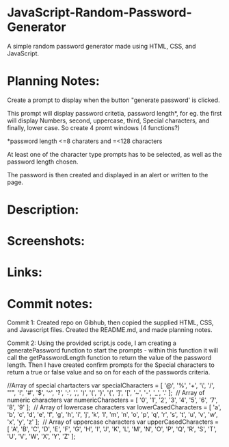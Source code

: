 # JavaScript-Random-Password-Generator

A simple random password generator made using HTML, CSS, and JavaScript.

# Planning Notes:

Create a prompt to display when the button "generate password' is clicked.

This prompt will display password critetia, password length\*, for eg. the first will display Numbers, second, uppercase, third, Special characters, and finally, lower case. So create 4 promt windows (4 functions?)

\*password length <=8 charaters and =<128 characters

At least one of the character type prompts has to be selected, as well as the password length chosen.

The password is then created and displayed in an alert or written to the page.

# Description:

# Screenshots:

# Links:

# Commit notes:

Commit 1:
Created repo on Gibhub, then copied the supplied HTML, CSS, and Javascript files. Created the README.md, and made planning notes.

Commit 2:
Using the provided script.js code, I am creating a generatePassword function to start the prompts - within this function it will call the getPasswordLength function to return the value of the password length. Then I have created confirm prompts for the Special characters to return a true or false value and so on for each of the passwords criteria.

//Array of special chartacters
var specialCharacters = [
'@',
'%',
'+',
'\\',
'/',
"'",
'!',
'#',
'$',
'^',
'?',
':',
',',
')',
'(',
'}',
'{',
']',
'[',
'~',
'-',
'_',
'.'
];
​
// Array of numeric characters
var numericCharacters = [
'0',
'1',
'2',
'3',
'4',
'5',
'6',
'7',
'8',
'9'
];
​
// Array of lowercase characters
var lowerCasedCharacters = [
'a',
'b',
'c',
'd',
'e',
'f',
'g',
'h',
'i',
'j',
'k',
'l',
'm',
'n',
'o',
'p',
'q',
'r',
's',
't',
'u',
'v',
'w',
'x',
'y',
'z'
];
​
// Array of uppercase characters
var upperCasedCharacters = [
'A',
'B',
'C',
'D',
'E',
'F',
'G',
'H',
'I',
'J',
'K',
'L',
'M',
'N',
'O',
'P',
'Q',
'R',
'S',
'T',
'U',
'V',
'W',
'X',
'Y',
'Z'
];
